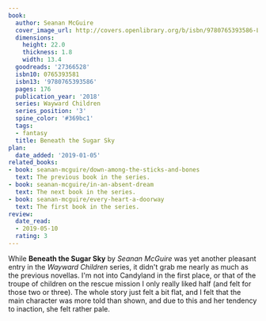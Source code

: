 ```yaml
---
book:
  author: Seanan McGuire
  cover_image_url: http://covers.openlibrary.org/b/isbn/9780765393586-L.jpg
  dimensions:
    height: 22.0
    thickness: 1.8
    width: 13.4
  goodreads: '27366528'
  isbn10: 0765393581
  isbn13: '9780765393586'
  pages: 176
  publication_year: '2018'
  series: Wayward Children
  series_position: '3'
  spine_color: '#369bc1'
  tags:
  - fantasy
  title: Beneath the Sugar Sky
plan:
  date_added: '2019-01-05'
related_books:
- book: seanan-mcguire/down-among-the-sticks-and-bones
  text: The previous book in the series.
- book: seanan-mcguire/in-an-absent-dream
  text: The next book in the series.
- book: seanan-mcguire/every-heart-a-doorway
  text: The first book in the series.
review:
  date_read:
  - 2019-05-10
  rating: 3
---
```


While **Beneath the Sugar Sky** by *Seanan McGuire* was yet another pleasant entry in the *Wayward Children* series, it didn't grab me nearly as much as the previous novellas. I'm not into Candyland in the first place, or that of the troupe of children on the rescue mission I only really liked half (and felt for those two or three). The whole story just felt a bit flat, and I felt that the main character was more told than shown, and due to this and her tendency to inaction, she felt rather pale.
